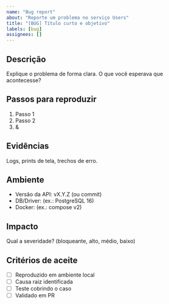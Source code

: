 ```yaml
---
name: "Bug report"
about: "Reporte um problema no serviço Users"
title: "[BUG] Título curto e objetivo"
labels: [bug]
assignees: []
---
```

## Descrição
Explique o problema de forma clara. O que você esperava que acontecesse?
## Passos para reproduzir
1. Passo 1
2. Passo 2
3. &
## Evidências
Logs, prints de tela, trechos de erro.
## Ambiente
- Versão da API: vX.Y.Z (ou commit)
- DB/Driver: (ex.: PostgreSQL 16)
- Docker: (ex.: compose v2)
## Impacto
Qual a severidade? (bloqueante, alto, médio, baixo)
## Critérios de aceite
- [ ] Reproduzido em ambiente local
- [ ] Causa raiz identificada
- [ ] Teste cobrindo o caso
- [ ] Validado em PR